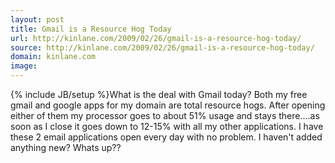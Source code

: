 ```yaml
---
layout: post
title: Gmail is a Resource Hog Today
url: http://kinlane.com/2009/02/26/gmail-is-a-resource-hog-today/
source: http://kinlane.com/2009/02/26/gmail-is-a-resource-hog-today/
domain: kinlane.com
image: 
---
```

{% include JB/setup %}What is the deal with Gmail today? Both my free gmail and google apps for my domain are total resource hogs. After opening either of them my processor goes to about 51% usage and stays there....as soon as I close it goes down to 12-15% with all my other applications. I have these 2 email applications open every day with no problem. I haven't added anything new? Whats up??
